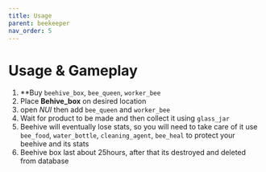 ```yaml
---
title: Usage
parent: beekeeper
nav_order: 5
---
```


# Usage & Gameplay

1. **Buy `beehive_box`, `bee_queen`, `worker_bee`
2. Place **Behive_box** on desired location
3. open *NUI* then add `bee_queen` and `worker_bee`
4. Wait for product to be made and then collect it using `glass_jar`
5. Beehive will eventually lose stats, so you will need to take care of it
   use `bee_food`, `water_bottle`, `cleaning_agent`, `bee_heal` to protect your beehive and its stats
6. Beehive box last about 25hours, after that its destroyed and deleted from database
   
